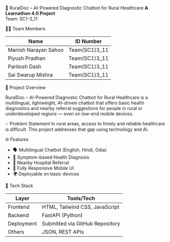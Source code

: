 🌿 RuralDoc – AI-Powered Diagnostic Chatbot for Rural Healthcare
**A Learnathon 4.0 Project**  
Team: SC1-3_11

👨‍💻 Team Members

| Name                 | ID Number              |
|----------------------|------------------------|
| Manish Narayan Sahoo |     Team(SC1)3_11      |
| Piyush Pradhan       |     Team(SC1)3_11      | 
| Paritosh Dash        |     Team(SC1)3_11      |
| Sai Swarup Mishra    |     Team(SC1)3_11      |


🚀 Project Overview

RuralDoc – AI-Powered Diagnostic Chatbot for Rural Healthcare is a multilingual, lightweight, AI-driven chatbot that offers basic health diagnostics and nearby referral suggestions for people in rural or underdeveloped regions — even on low-end mobile devices.

 💡 Problem Statement
In rural areas, access to timely and reliable healthcare is difficult. This project addresses that gap using technology and AI.

🌐 Features

- 🗣️ Multilingual Chatbot (English, Hindi, Odia)
- 🤖 Symptom-based Health Diagnosis
- 🏥 Nearby Hospital Referral
- 📱 Fully Responsive Mobile UI
- 🌍 Deployable on basic devices

 🔧 Tech Stack

| Layer      | Tools/Tech                       |
|------------|----------------------------------|
| Frontend   | HTML, Tailwind CSS, JavaScript   |
| Backend    | FastAPI (Python)                 |
| Deployment | Submitted via GitHub Repository  |
| Others     | JSON, REST APIs                  |
